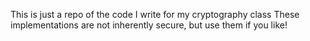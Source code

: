 This is just a repo of the code I write for my cryptography class
These implementations are not inherently secure, but use them if you like!
